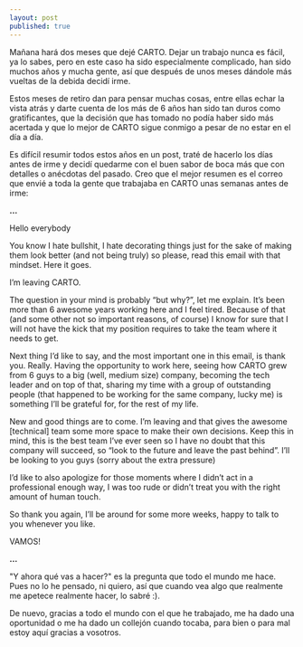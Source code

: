 ```yaml
---
layout: post
published: true
---
```


Mañana hará dos meses que dejé CARTO. Dejar un trabajo nunca es fácil, ya lo sabes, pero en este
caso ha sido especialmente complicado, han sido muchos años y mucha gente, así que después de unos meses dándole más vueltas de la
debida decidí irme.

Estos meses de retiro dan para pensar muchas cosas, entre
ellas echar la vista atrás y darte cuenta de los más de 6 años han sido tan duros como
gratificantes, que la decisión que has tomado no podía haber sido más acertada y que lo mejor de
CARTO sigue conmigo a pesar de no estar en el día a día.

Es difícil resumir todos estos años en un post, traté de hacerlo los días antes de irme y decidí quedarme con el buen sabor de boca más que con detalles o anécdotas del pasado. Creo que el mejor resumen es el correo que envié a toda la gente que trabajaba en CARTO unas semanas antes de irme:

**...**

Hello everybody

You know I hate bullshit, I hate decorating things just for the sake of making them look better (and not being truly) so please, read this email with that mindset. Here it goes.

I’m leaving CARTO.

The question in your mind is probably “but why?”, let me explain. It’s been more than 6 awesome years working here and I feel tired. Because of that (and some other not so important reasons, of course) I know for sure that I will not have the kick that my position requires to take the team where it needs to get.

Next thing I’d like to say, and the most important one in this email, is thank you. Really. Having the opportunity to work here, seeing how CARTO grew from 6 guys to a big (well, medium size) company, becoming the tech leader and on top of that, sharing my time with a group of outstanding people (that happened to be working for the same company, lucky me) is something I’ll be grateful for, for the rest of my life.

New and good things are to come. I’m leaving and that gives the awesome [technical] team some more space to make their own decisions. Keep this in mind, this is the best team I’ve ever seen so I have no doubt that this company will succeed, so “look to the future and leave the past behind”. I’ll be looking to you guys (sorry about the extra pressure)

I’d like to also apologize for those moments where I didn’t act in a professional enough way, I was too rude or didn’t treat you with the right amount of human touch.

So thank you again, I’ll be around for some more weeks, happy to talk to you whenever you like.

VAMOS!

**...**

"Y ahora qué vas a hacer?" es la pregunta que todo el mundo me hace. Pues no lo he pensado, ni quiero, así que cuando vea algo que realmente me apetece realmente hacer, lo sabré :).

De nuevo, gracias a todo el mundo con el que he trabajado, me ha dado una oportunidad o me ha dado
un collejón cuando tocaba, para bien o para mal estoy aquí gracias a vosotros.

